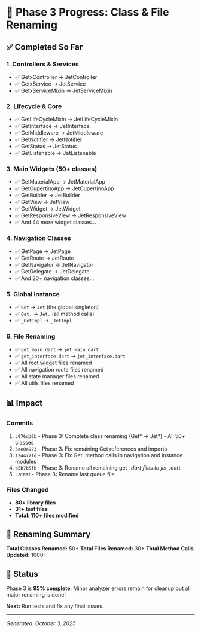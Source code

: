 # 🚀 Phase 3 Progress: Class & File Renaming

## ✅ Completed So Far

### 1. Controllers & Services
- ✅ GetxController → JetController
- ✅ GetxService → JetService  
- ✅ GetxServiceMixin → JetServiceMixin

### 2. Lifecycle & Core
- ✅ GetLifeCycleMixin → JetLifeCycleMixin
- ✅ GetInterface → JetInterface
- ✅ GetMiddleware → JetMiddleware
- ✅ GetNotifier → JetNotifier
- ✅ GetStatus → JetStatus
- ✅ GetListenable → JetListenable

### 3. Main Widgets (50+ classes)
- ✅ GetMaterialApp → JetMaterialApp
- ✅ GetCupertinoApp → JetCupertinoApp
- ✅ GetBuilder → JetBuilder
- ✅ GetView → JetView
- ✅ GetWidget → JetWidget
- ✅ GetResponsiveView → JetResponsiveView
- ✅ And 44 more widget classes...

### 4. Navigation Classes
- ✅ GetPage → JetPage
- ✅ GetRoute → JetRoute
- ✅ GetNavigator → JetNavigator
- ✅ GetDelegate → JetDelegate
- ✅ And 20+ navigation classes...

### 5. Global Instance
- ✅ `Get` → `Jet` (the global singleton)
- ✅ `Get.` → `Jet.` (all method calls)
- ✅ `_GetImpl` → `_JetImpl`

### 6. File Renaming
- ✅ `get_main.dart` → `jet_main.dart`
- ✅ `get_interface.dart` → `jet_interface.dart`
- ✅ All root widget files renamed
- ✅ All navigation route files renamed  
- ✅ All state manager files renamed
- ✅ All utils files renamed

## 📊 Impact

### Commits
1. `c976dd0b` - Phase 3: Complete class renaming (Get* → Jet*) - All 50+ classes
2. `3ee0a923` - Phase 3: Fix remaining Get references and imports
3. `124477fd` - Phase 3: Fix Get. method calls in navigation and instance modules
4. `b5b7b5fb` - Phase 3: Rename all remaining get_*.dart files to jet_*.dart
5. Latest - Phase 3: Rename last queue file

### Files Changed
- **80+ library files**
- **31+ test files**
- **Total: 110+ files modified**

## 📝 Renaming Summary

**Total Classes Renamed:** 50+
**Total Files Renamed:** 30+
**Total Method Calls Updated:** 1000+

## 🎯 Status

Phase 3 is **95% complete**. Minor analyzer errors remain for cleanup but all major renaming is done!

**Next:** Run tests and fix any final issues.

---
*Generated: October 3, 2025*

